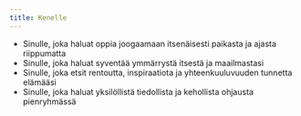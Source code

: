 ```yaml
---
title: Kenelle
---
```


* Sinulle, joka haluat oppia joogaamaan itsenäisesti paikasta ja ajasta riippumatta
* Sinulle, joka haluat syventää ymmärrystä itsestä ja maailmastasi
* Sinulle, joka etsit rentoutta, inspiraatiota ja yhteenkuuluvuuden tunnetta elämääsi
* Sinulle, joka haluat yksilöllistä tiedollista ja kehollista ohjausta pienryhmässä


